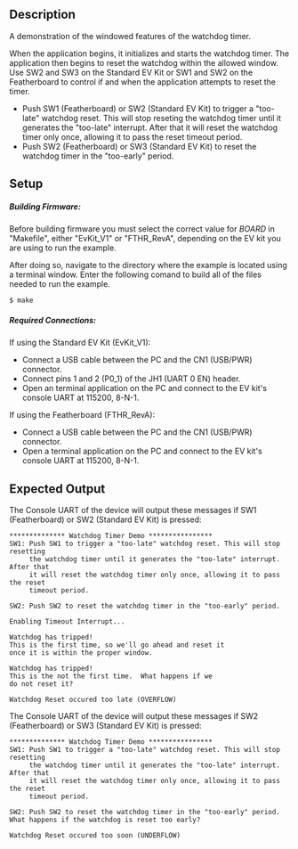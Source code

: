 ## Description

A demonstration of the windowed features of the watchdog timer.

When the application begins, it initializes and starts the watchdog timer.  The application then begins to reset the watchdog within the allowed window.  Use SW2 and SW3 on the Standard EV Kit or SW1 and SW2 on the Featherboard to control if and when the application attempts to reset the timer.

- Push SW1 (Featherboard) or SW2 (Standard EV Kit) to trigger a "too-late" watchdog reset. This will stop reseting the watchdog timer until it generates the "too-late" interrupt.  After that it will reset the watchdog timer only once, allowing it to pass the reset timeout period.
- Push SW2 (Featherboard) or SW3 (Standard EV Kit) to reset the watchdog timer in the "too-early" period.

## Setup

##### Building Firmware:
Before building firmware you must select the correct value for _BOARD_  in "Makefile", either "EvKit\_V1" or "FTHR\_RevA", depending on the EV kit you are using to run the example.

After doing so, navigate to the directory where the example is located using a terminal window. Enter the following comand to build all of the files needed to run the example.

```
$ make
```

##### Required Connections:

If using the Standard EV Kit (EvKit_V1):
-   Connect a USB cable between the PC and the CN1 (USB/PWR) connector.
-   Connect pins 1 and 2 (P0_1) of the JH1 (UART 0 EN) header.
-   Open an terminal application on the PC and connect to the EV kit's console UART at 115200, 8-N-1.

If using the Featherboard (FTHR_RevA):
-   Connect a USB cable between the PC and the CN1 (USB/PWR) connector.
-   Open a terminal application on the PC and connect to the EV kit's console UART at 115200, 8-N-1.

## Expected Output

The Console UART of the device will output these messages if SW1 (Featherboard) or SW2 (Standard EV Kit) is pressed:

```
************** Watchdog Timer Demo ****************
SW1: Push SW1 to trigger a "too-late" watchdog reset. This will stop resetting
     the watchdog timer until it generates the "too-late" interrupt.  After that
     it will reset the watchdog timer only once, allowing it to pass the reset
     timeout period.

SW2: Push SW2 to reset the watchdog timer in the "too-early" period.

Enabling Timeout Interrupt...

Watchdog has tripped!
This is the first time, so we'll go ahead and reset it
once it is within the proper window.

Watchdog has tripped!
This is the not the first time.  What happens if we
do not reset it?

Watchdog Reset occured too late (OVERFLOW)
```

The Console UART of the device will output these messages if SW2 (Featherboard) or SW3 (Standard EV Kit) is pressed:

```
************** Watchdog Timer Demo ****************
SW1: Push SW1 to trigger a "too-late" watchdog reset. This will stop resetting
     the watchdog timer until it generates the "too-late" interrupt.  After that
     it will reset the watchdog timer only once, allowing it to pass the reset
     timeout period.

SW2: Push SW2 to reset the watchdog timer in the "too-early" period.
What happens if the watchdog is reset too early?

Watchdog Reset occured too soon (UNDERFLOW)
```

